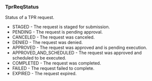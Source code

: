 ### TprReqStatus
Status of a TPR request.

- STAGED - The request is staged for submission.
- PENDING - The request is pending approval.
- CANCELED - The request was canceled.
- DENIED - The request was denied.
- APPROVED - The request was approved and is pending execution.
- APPROVED_AND_SCHEDULED - The request was approved and scheduled to be executed.
- COMPLETED - The request was completed.
- FAILED - The request failed to complete.
- EXPIRED - The request expired.
